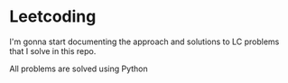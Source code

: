 # Leetcoding
I'm gonna start documenting the approach and solutions to LC problems that I solve in this repo. 

All problems are solved using Python
